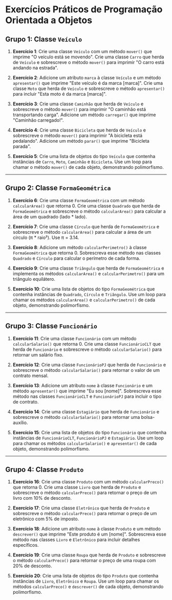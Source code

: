 # Exercícios Práticos de Programação Orientada a Objetos

## Grupo 1: Classe `Veículo`

1. **Exercício 1**: Crie uma classe `Veículo` com um método `mover()` que imprime "O veículo está se movendo". Crie uma classe `Carro` que herda de `Veículo` e sobrescreve o método `mover()` para imprimir "O carro está andando na estrada".

2. **Exercício 2**: Adicione um atributo `marca` à classe `Veículo` e um método `apresentar()` que imprime "Este veículo é da marca [marca]". Crie uma classe `Moto` que herda de `Veículo` e sobrescreve o método `apresentar()` para incluir "Esta moto é da marca [marca]".

3. **Exercício 3**: Crie uma classe `Caminhão` que herda de `Veículo` e sobrescreve o método `mover()` para imprimir "O caminhão está transportando carga". Adicione um método `carregar()` que imprime "Caminhão carregado!".

4. **Exercício 4**: Crie uma classe `Bicicleta` que herda de `Veículo` e sobrescreve o método `mover()` para imprimir "A bicicleta está pedalando". Adicione um método `parar()` que imprime "Bicicleta parada".

5. **Exercício 5**: Crie uma lista de objetos do tipo `Veículo` que contenha instâncias de `Carro`, `Moto`, `Caminhão` e `Bicicleta`. Use um loop para chamar o método `mover()` de cada objeto, demonstrando polimorfismo.

---

## Grupo 2: Classe `FormaGeométrica`

1. **Exercício 6**: Crie uma classe `FormaGeométrica` com um método `calcularArea()` que retorna 0. Crie uma classe `Quadrado` que herda de `FormaGeométrica` e sobrescreve o método `calcularArea()` para calcular a área de um quadrado (lado * lado).

2. **Exercício 7**: Crie uma classe `Círculo` que herda de `FormaGeométrica` e sobrescreve o método `calcularArea()` para calcular a área de um círculo (π * raio²). Use π = 3.14.

3. **Exercício 8**: Adicione um método `calcularPerimetro()` à classe `FormaGeométrica` que retorna 0. Sobrescreva esse método nas classes `Quadrado` e `Círculo` para calcular o perímetro de cada forma.

4. **Exercício 9**: Crie uma classe `Triângulo` que herda de `FormaGeométrica` e implementa os métodos `calcularArea()` e `calcularPerimetro()` para um triângulo equilátero.

5. **Exercício 10**: Crie uma lista de objetos do tipo `FormaGeométrica` que contenha instâncias de `Quadrado`, `Círculo` e `Triângulo`. Use um loop para chamar os métodos `calcularArea()` e `calcularPerimetro()` de cada objeto, demonstrando polimorfismo.

---

## Grupo 3: Classe `Funcionário`

1. **Exercício 11**: Crie uma classe `Funcionário` com um método `calcularSalario()` que retorna 0. Crie uma classe `FuncionárioCLT` que herda de `Funcionário` e sobrescreve o método `calcularSalario()` para retornar um salário fixo.

2. **Exercício 12**: Crie uma classe `FuncionárioPJ` que herda de `Funcionário` e sobrescreve o método `calcularSalario()` para retornar o valor de um contrato mensal.

3. **Exercício 13**: Adicione um atributo `nome` à classe `Funcionário` e um método `apresentar()` que imprime "Eu sou [nome]". Sobrescreva esse método nas classes `FuncionárioCLT` e `FuncionárioPJ` para incluir o tipo de contrato.

4. **Exercício 14**: Crie uma classe `Estagiário` que herda de `Funcionário` e sobrescreve o método `calcularSalario()` para retornar uma bolsa-auxílio.

5. **Exercício 15**: Crie uma lista de objetos do tipo `Funcionário` que contenha instâncias de `FuncionárioCLT`, `FuncionárioPJ` e `Estagiário`. Use um loop para chamar os métodos `calcularSalario()` e `apresentar()` de cada objeto, demonstrando polimorfismo.

---

## Grupo 4: Classe `Produto`

1. **Exercício 16**: Crie uma classe `Produto` com um método `calcularPreco()` que retorna 0. Crie uma classe `Livro` que herda de `Produto` e sobrescreve o método `calcularPreco()` para retornar o preço de um livro com 10% de desconto.

2. **Exercício 17**: Crie uma classe `Eletrônico` que herda de `Produto` e sobrescreve o método `calcularPreco()` para retornar o preço de um eletrônico com 5% de imposto.

3. **Exercício 18**: Adicione um atributo `nome` à classe `Produto` e um método `descrever()` que imprime "Este produto é um [nome]". Sobrescreva esse método nas classes `Livro` e `Eletrônico` para incluir detalhes específicos.

4. **Exercício 19**: Crie uma classe `Roupa` que herda de `Produto` e sobrescreve o método `calcularPreco()` para retornar o preço de uma roupa com 20% de desconto.

5. **Exercício 20**: Crie uma lista de objetos do tipo `Produto` que contenha instâncias de `Livro`, `Eletrônico` e `Roupa`. Use um loop para chamar os métodos `calcularPreco()` e `descrever()` de cada objeto, demonstrando polimorfismo.
